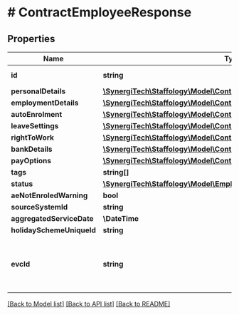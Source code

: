 # # ContractEmployeeResponse

## Properties

Name | Type | Description | Notes
------------ | ------------- | ------------- | -------------
**id** | **string** | The unique id of the object | [optional]
**personalDetails** | [**\SynergiTech\Staffology\Model\ContractPersonalDetailsResponse**](ContractPersonalDetailsResponse.md) |  | [optional]
**employmentDetails** | [**\SynergiTech\Staffology\Model\ContractEmploymentDetailsResponse**](ContractEmploymentDetailsResponse.md) |  | [optional]
**autoEnrolment** | [**\SynergiTech\Staffology\Model\ContractAutoEnrolmentResponse**](ContractAutoEnrolmentResponse.md) |  | [optional]
**leaveSettings** | [**\SynergiTech\Staffology\Model\ContractEmployeeLeaveSettingsResponse**](ContractEmployeeLeaveSettingsResponse.md) |  | [optional]
**rightToWork** | [**\SynergiTech\Staffology\Model\ContractRightToWork**](ContractRightToWork.md) |  | [optional]
**bankDetails** | [**\SynergiTech\Staffology\Model\ContractBankDetails**](ContractBankDetails.md) |  | [optional]
**payOptions** | [**\SynergiTech\Staffology\Model\ContractPayOptionsResponse**](ContractPayOptionsResponse.md) |  | [optional]
**tags** | **string[]** |  | [optional]
**status** | [**\SynergiTech\Staffology\Model\EmployeeStatus**](EmployeeStatus.md) |  | [optional]
**aeNotEnroledWarning** | **bool** |  | [optional]
**sourceSystemId** | **string** |  | [optional]
**aggregatedServiceDate** | **\DateTime** |  | [optional]
**holidaySchemeUniqueId** | **string** |  | [optional]
**evcId** | **string** | If set then this will be used as the EmployeeIDFromProduct sent to EVC in place of the standard EmployeeId. | [optional]

[[Back to Model list]](../../README.md#models) [[Back to API list]](../../README.md#endpoints) [[Back to README]](../../README.md)
